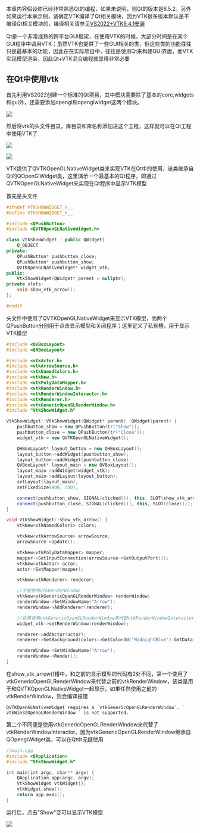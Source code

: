 本章内容假设你已经非常熟悉Qt的编程，如果未说明，则Qt的版本是6.5.2。另外如果运行本章示例，请确定VTK编译了Qt相关模块，因为VTK很多版本默认是不编译Qt相关模块的，编译相关请参见[VS2022+VTK9.4.1安装](https://github.com/jxf2008/Blog/blob/master/VTK%E5%AD%A6%E4%B9%A0%E7%AC%94%E8%AE%B0/%E7%AC%AC0%E7%AB%A0%20VS2022%2BVTK9.4.1%E5%AE%89%E8%A3%85.md)

Qt是一个非常成熟的跨平台GUI框架，在使用VTK的时候，大部分时间是在某个GUI程序中调用VTK；虽然VTK也提供了一些GUI相关的类，但这些类的功能往往只是最基本的功能，因此在在实际项目中，往往是使用Qt来构建GUI界面，而VTK实现模型渲染，因此Qt+VTK混合编程就显得非常必要

## 在Qt中使用vtk

首先利用VS2022创建一个标准的Qt项目，其中模块需要除了基本的core,widgets和gui外，还需要添加opengl和openglwidget这两个模块。

![](https://jxf2008-1302581379.cos.ap-nanjing.myqcloud.com/github_blog/VTK4-1.png)

然后将vtk的头文件目录，库目录和库名称添加进这个工程，这样就可以在Qt工程中使用VTK了

![](https://jxf2008-1302581379.cos.ap-nanjing.myqcloud.com/github_blog/VTK4-2.png)

![](https://jxf2008-1302581379.cos.ap-nanjing.myqcloud.com/github_blog/VTK4-3.png)

VTK提供了QVTKOpenGLNativeWidget类来实现VTK在Qt中的使用，该类继承自Qt的QOpenGlWidget类，这里演示一个最基本的Qt程序，即通过QVTKOpenGLNativeWidget来实现在Qt程序中显示VTK模型

首先是头文件
```c++
#ifndef VTKSHOWWIDGET_H__
#define VTKSHOWWIDGET_H__

#include <QPushButton>
#include <QVTKOpenGLNativeWidget.h>

class VtkShowWidget : public QWidget{
	Q_OBJECT
private:
	QPushButton* pushbutton_close;
	QPushButton* pushbutton_show;
	QVTKOpenGLNativeWidget* widget_vtk;
public:
	VtkShowWidget(QWidget* parent = nullptr);
private slots:
	void show_vtk_arrow();
};

#endif
```
头文件中使用了QVTKOpenGLNativeWidget来显示VTK模型，而两个QPushButton分别用于点击显示模型和关闭程序；这里定义了私有槽，用于显示VTK模型

```c++
#include <QVBoxLayout>
#include <QHBoxLayout>

#include <vtkActor.h>
#include <vtkArrowSource.h>
#include <vtkNamedColors.h>
#include <vtkNew.h>
#include <vtkPolyDataMapper.h>
#include <vtkRenderWindow.h>
#include <vtkRenderWindowInteractor.h>
#include <vtkRenderer.h>
#include <vtkGenericOpenGLRenderWindow.h>
#include "VtkShowWidget.h"

VtkShowWidget::VtkShowWidget(QWidget* parent) :QWidget(parent) {
	pushbutton_show = new QPushButton(tr("Show"));
	pushbutton_close = new QPushButton(tr("Close"));
	widget_vtk = new QVTKOpenGLNativeWidget();

	QHBoxLayout* layout_button = new QHBoxLayout();
	layout_button->addWidget(pushbutton_show);
	layout_button->addWidget(pushbutton_close);
	QVBoxLayout* layout_main = new QVBoxLayout();
	layout_main->addWidget(widget_vtk);
	layout_main->addLayout(layout_button);
	setLayout(layout_main);
	setFixedSize(400, 300);

	connect(pushbutton_show, SIGNAL(clicked()), this, SLOT(show_vtk_arrow()));
	connect(pushbutton_close, SIGNAL(clicked()), this, SLOT(close()));
}

void VtkShowWidget::show_vtk_arrow() {
	vtkNew<vtkNamedColors> colors;

	vtkNew<vtkArrowSource> arrowSource;
	arrowSource->Update();

	vtkNew<vtkPolyDataMapper> mapper;
	mapper->SetInputConnection(arrowSource->GetOutputPort());
	vtkNew<vtkActor> actor;
	actor->SetMapper(mapper);

	vtkNew<vtkRenderer> renderer;

    //不能使用vtkRenderWindow
	vtkNew<vtkGenericOpenGLRenderWindow> renderWindow; 
	renderWindow->SetWindowName("Arrow");
	renderWindow->AddRenderer(renderer);

    //这里使用vtkGenericOpenGLRenderWindow来代替vtkRenderWindowInteractor
	widget_vtk->setRenderWindow(renderWindow);

	renderer->AddActor(actor);
	renderer->SetBackground(colors->GetColor3d("MidnightBlue").GetData());

	renderWindow->SetWindowName("Arrow");
	renderWindow->Render();
}

```
在show_vtk_arrow()槽中，和之前的显示模型的代码有2处不同，第一个使用了vtkGenericOpenGLRenderWindow来代替之前的vtkRenderWindow，该类是用于和QVTKOpenGLNativeWidget一起显示，如果任然使用之前的vtkRenderWindow，则会编译报错
```shell
QVTKOpenGLNativeWidget requires a `vtkGenericOpenGLRenderWindow`. ` vtkWin32OpenGLRenderWindow ` is not supported.
```

第二个不同便是使用vtkGenericOpenGLRenderWindow来代替了vtkRenderWindowInteractor，因为vtkGenericOpenGLRenderWindow继承自QOpenglWidget类，可以在Qt中无缝使用

```c++
//main.cpp
#include <QApplication>
#include "VtkShowWidget.h"

int main(int argc, char** argv) {
	QApplication app(argc, argv);
	VtkShowWidget vtkWidget{};
	vtkWidget.show();
	return app.exec();
}
```
运行后，点击"Show"变可以显示VTK模型

![](https://jxf2008-1302581379.cos.ap-nanjing.myqcloud.com/github_blog/VTK4-4.gif)

